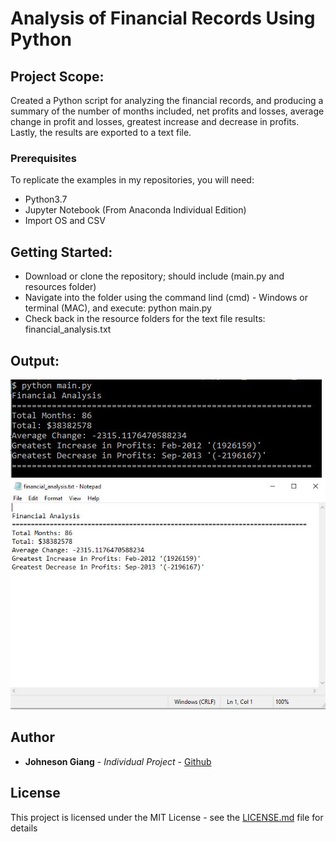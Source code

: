 # Analysis of Financial Records Using Python

## Project Scope:

Created a Python script for analyzing the financial records, and producing a summary of the number of months included, net profits and losses, average change in profit and losses, greatest increase and decrease in profits. Lastly, the results are exported to a text file.

### Prerequisites
To replicate the examples in my repositories, you will need:
- Python3.7
- Jupyter Notebook (From Anaconda Individual Edition)
- Import OS and CSV

## Getting Started:
- Download or clone the repository; should include (main.py and resources folder)
- Navigate into the folder using the command lind (cmd) - Windows or terminal (MAC), and execute: python main.py
- Check back in the resource folders for the text file results: financial_analysis.txt

## Output:

![Terminal Output](images/terminal_output.JPG)
![Financial Analysis Txt File](images/financial_analysis_output.JPG)

## Author

* **Johneson Giang** - *Individual Project* - [Github](https://github.com/jhustles)

## License

This project is licensed under the MIT License - see the [LICENSE.md](LICENSE.md) file for details